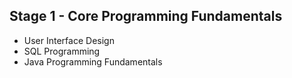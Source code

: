 ## Stage 1 - Core Programming Fundamentals

- User Interface Design
- SQL Programming
- Java Programming Fundamentals
